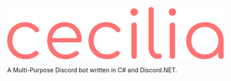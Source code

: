 ![Image of Splash Art](https://github.com/MGrime/Cecilia/blob/master/Images/Small%20Brand.png)

A Multi-Purpose Discord bot written in C# and Discord.NET.
